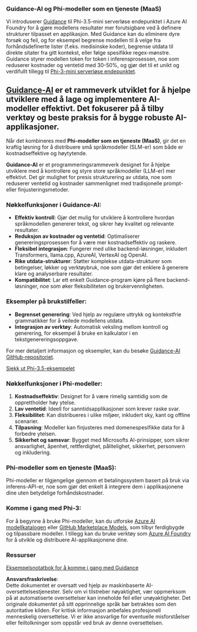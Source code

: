 ### Guidance-AI og Phi-modeller som en tjeneste (MaaS)
Vi introduserer [Guidance](https://github.com/guidance-ai/guidance) til Phi-3.5-mini serverløse endepunktet i Azure AI Foundry for å gjøre modellens resultater mer forutsigbare ved å definere strukturer tilpasset en applikasjon. Med Guidance kan du eliminere dyre forsøk og feil, og for eksempel begrense modellen til å velge fra forhåndsdefinerte lister (f.eks. medisinske koder), begrense utdata til direkte sitater fra gitt kontekst, eller følge spesifikke regex-mønstre. Guidance styrer modellen token for token i inferensprosessen, noe som reduserer kostnader og ventetid med 30-50%, og gjør det til et unikt og verdifullt tillegg til [Phi-3-mini serverløse endepunktet](https://aka.ms/try-phi3.5mini).

## [**Guidance-AI**](https://github.com/guidance-ai/guidance) er et rammeverk utviklet for å hjelpe utviklere med å lage og implementere AI-modeller effektivt. Det fokuserer på å tilby verktøy og beste praksis for å bygge robuste AI-applikasjoner.

Når det kombineres med **Phi-modeller som en tjeneste (MaaS)**, gir det en kraftig løsning for å distribuere små språkmodeller (SLM-er) som både er kostnadseffektive og høytytende.

**Guidance-AI** er et programmeringsrammeverk designet for å hjelpe utviklere med å kontrollere og styre store språkmodeller (LLM-er) mer effektivt. Det gir mulighet for presis strukturering av utdata, noe som reduserer ventetid og kostnader sammenlignet med tradisjonelle prompt- eller finjusteringsmetoder.

### Nøkkelfunksjoner i Guidance-AI:
- **Effektiv kontroll**: Gjør det mulig for utviklere å kontrollere hvordan språkmodellen genererer tekst, og sikrer høy kvalitet og relevante resultater.
- **Reduksjon av kostnader og ventetid**: Optimaliserer genereringsprosessen for å være mer kostnadseffektiv og raskere.
- **Fleksibel integrasjon**: Fungerer med ulike backend-løsninger, inkludert Transformers, llama.cpp, AzureAI, VertexAI og OpenAI.
- **Rike utdata-strukturer**: Støtter komplekse utdata-strukturer som betingelser, løkker og verktøybruk, noe som gjør det enklere å generere klare og analyserbare resultater.
- **Kompatibilitet**: Lar ett enkelt Guidance-program kjøre på flere backend-løsninger, noe som øker fleksibiliteten og brukervennligheten.

### Eksempler på brukstilfeller:
- **Begrenset generering**: Ved hjelp av regulære uttrykk og kontekstfrie grammatikker for å veilede modellens utdata.
- **Integrasjon av verktøy**: Automatisk veksling mellom kontroll og generering, for eksempel å bruke en kalkulator i en tekstgenereringsoppgave.

For mer detaljert informasjon og eksempler, kan du besøke [Guidance-AI GitHub-repositoriet](https://github.com/guidance-ai/guidance).

[Sjekk ut Phi-3.5-eksempelet](../../../../../code/01.Introduce/guidance.ipynb)

### Nøkkelfunksjoner i Phi-modeller:
1. **Kostnadseffektiv**: Designet for å være rimelig samtidig som de opprettholder høy ytelse.
2. **Lav ventetid**: Ideell for sanntidsapplikasjoner som krever raske svar.
3. **Fleksibilitet**: Kan distribueres i ulike miljøer, inkludert sky, kant og offline scenarier.
4. **Tilpasning**: Modeller kan finjusteres med domenespesifikke data for å forbedre ytelsen.
5. **Sikkerhet og samsvar**: Bygget med Microsofts AI-prinsipper, som sikrer ansvarlighet, åpenhet, rettferdighet, pålitelighet, sikkerhet, personvern og inkludering.

### Phi-modeller som en tjeneste (MaaS):
Phi-modeller er tilgjengelige gjennom et betalingssystem basert på bruk via inferens-API-er, noe som gjør det enkelt å integrere dem i applikasjonene dine uten betydelige forhåndskostnader.

### Komme i gang med Phi-3:
For å begynne å bruke Phi-modeller, kan du utforske [Azure AI modellkatalogen](https://ai.azure.com/explore/models) eller [GitHub Marketplace Models](https://github.com/marketplace/models), som tilbyr ferdigbygde og tilpassbare modeller. I tillegg kan du bruke verktøy som [Azure AI Foundry](https://ai.azure.com) for å utvikle og distribuere AI-applikasjonene dine.

### Ressurser
[Eksempelsnotatbok for å komme i gang med Guidance](../../../../../code/01.Introduce/guidance.ipynb)

**Ansvarsfraskrivelse**:  
Dette dokumentet er oversatt ved hjelp av maskinbaserte AI-oversettelsestjenester. Selv om vi tilstreber nøyaktighet, vær oppmerksom på at automatiserte oversettelser kan inneholde feil eller unøyaktigheter. Det originale dokumentet på sitt opprinnelige språk bør betraktes som den autoritative kilden. For kritisk informasjon anbefales profesjonell menneskelig oversettelse. Vi er ikke ansvarlige for eventuelle misforståelser eller feiltolkninger som oppstår ved bruk av denne oversettelsen.